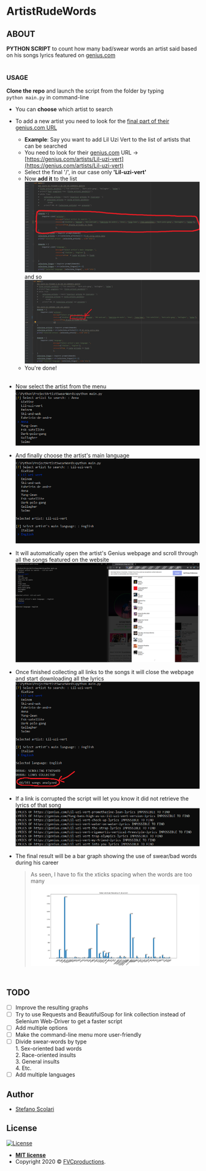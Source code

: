 # ArtistRudeWords <br/>
## ABOUT
**PYTHON SCRIPT** to count how many bad/swear words an artist said based on his songs lyrics featured on [genius.com](www.genius.com)<br/><br/> 

### USAGE

**Clone the repo** and launch the script from the folder by typing <br/>`python main.py` in command-line

* You can **choose** which artist to search
* To add a new artist you need to look for the [final part of their genius.com URL](www.genius.com)
    * **Example**: Say you want to add Lil Uzi Vert to the list of artists that can be searched
    * You need to look for their [genius.com](www.genius.com) URL -> [https://genius.com/artists/Lil-uzi-vert](https://genius.com/artists/Lil-uzi-vert)
    * Select the final '/', in our case only **'Lil-uzi-vert'**
    * Now **add it** to the list <br/>
    ![](assets/spiegazioneGitHub1.png)
    and so <br/>
    ![](assets/spiegazioneGitHub2.png)
    * You're done!
<br/><br/> 
* Now select the artist from the menu<br/>
  ![](assets/menu.png)

* And finally choose the artist's main language<br/>
  ![](assets/menuLanguage.png)
  
* It will automatically open the artist's Genius webpage and scroll through all the songs featured on the website<br/>
  ![](assets/scrolling.png)

* Once finished collecting all links to the songs it will close the webpage and start downloading all the lyrics<br/>
  ![](assets/analyze.png)
  
* If a link is corrupted the script will let you know it did not retrieve the lyrics of that song<br/>
  ![](assets/lyrics_fail.png)
  
* The final result will be a bar graph showing the use of swear/bad words during his career  <br/>
   > As seen, I have to fix the xticks spacing when the words are too many<br/>
![](assets/graph.png)

## <br/>TODO
- [ ] Improve the resulting graphs
- [ ] Try to use Requests and BeautifulSoup for link collection instead of Selenium Web-Driver to get a faster script
- [ ] Add multiple options
- [ ] Make the command-line menu more user-friendly
- [ ] Divide swear-words by type <br/> 
         1. Sex-oriented bad words<br/>
         2. Race-oriented insults<br/>
         3. General insults<br/>
         4. Etc.<br/>
- [ ] Add multiple languages

## Author

* [Stefano Scolari](https://www.linkedin.com/in/stefano-scolari-7a9440170/)

## License

[![License](http://img.shields.io/:license-mit-blue.svg?style=flat-square)](http://badges.mit-license.org)

- **[MIT license](http://opensource.org/licenses/mit-license.php)**
- Copyright 2020 © <a href="http://fvcproductions.com" target="_blank">FVCproductions</a>.
